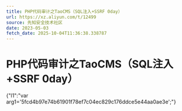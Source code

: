```yaml
---
title: PHP代码审计之TaoCMS（SQL注入+SSRF 0day）
url: https://xz.aliyun.com/t/12499
source: 先知安全技术社区
date: 2023-05-03
fetch_date: 2025-10-04T11:36:38.338787
---
```


# PHP代码审计之TaoCMS（SQL注入+SSRF 0day）

{"l1":"var arg1='5fcd4b97e74b61901f78ef7c04ec829c176ddce5e44aa0ae3e';"}